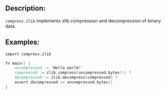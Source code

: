 ## Description:

`compress.zlib` implements zlib compression and decompression of binary data.

## Examples:

```v
import compress.zlib

fn main() {
	uncompressed := 'Hello world!'
	compressed := zlib.compress(uncompressed.bytes()) ?
	decompressed := zlib.decompress(compressed) ?
	assert decompressed == uncompressed.bytes()
}
```
